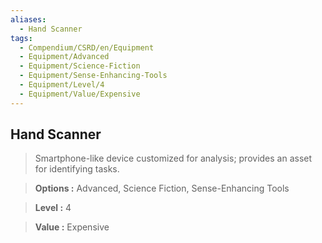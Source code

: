 ```yaml
---
aliases:
  - Hand Scanner
tags:
  - Compendium/CSRD/en/Equipment
  - Equipment/Advanced
  - Equipment/Science-Fiction
  - Equipment/Sense-Enhancing-Tools
  - Equipment/Level/4
  - Equipment/Value/Expensive
---
```

  
    
## Hand Scanner    
    
>Smartphone-like device customized for analysis; provides an asset for identifying tasks.    
> **Options :** Advanced, Science Fiction, Sense-Enhancing Tools    
> **Level :** 4    
> **Value :** Expensive